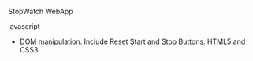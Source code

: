 StopWatch WebApp  


javascript 
- DOM manipulation. Include Reset  Start and Stop Buttons.
 HTML5 and CSS3. 
